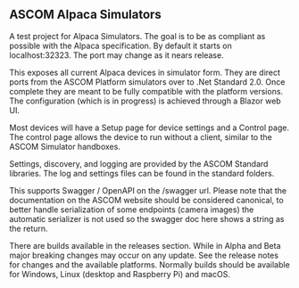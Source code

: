 ## ASCOM Alpaca Simulators
A test project for Alpaca Simulators. The goal is to be as compliant as possible with the Alpaca specification. By default it starts on localhost:32323. The port may change as it nears release.

This exposes all current Alpaca devices in simulator form. They are direct ports from the ASCOM Platform simulators over to .Net Standard 2.0. Once complete they are meant to be fully compatible with the platform versions. The configuration (which is in progress) is achieved through a Blazor web UI.

Most devices will have a Setup page for device settings and a Control page. The control page allows the device to run without a client, similar to the ASCOM Simulator handboxes.

Settings, discovery, and logging are provided by the ASCOM Standard libraries. The log and settings files can be found in the standard folders.

This supports Swagger / OpenAPI on the /swagger url. Please note that the documentation on the ASCOM website should be considered canonical, to better handle serialization of some endpoints (camera images) the automatic serializer is not used so the swagger doc here shows a string as the return.

There are builds available in the releases section. While in Alpha and Beta major breaking changes may occur on any update. See the release notes for changes and the available platforms. Normally builds should be available for Windows, Linux (desktop and Raspberry Pi) and macOS. 